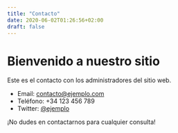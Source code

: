 ```yaml
---
title: "Contacto"
date: 2020-06-02T01:26:56+02:00
draft: false
---
```


# Bienvenido a nuestro sitio

Este es el contacto con los administradores del sitio web.

- Email: contacto@ejemplo.com
- Teléfono: +34 123 456 789
- Twitter: [@ejemplo](https://twitter.com/ejemplo)

¡No dudes en contactarnos para cualquier consulta!